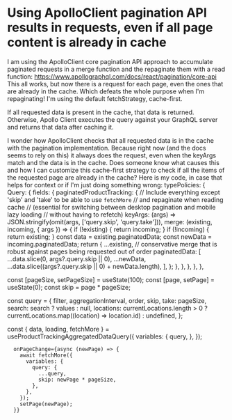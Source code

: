 
# Using ApolloClient pagination API results in requests, even if all page content is already in cache

I am using the ApolloClient core pagination API approach to accumulate paginated requests in a merge function and the repaginate them with a read function: https://www.apollographql.com/docs/react/pagination/core-api
This all works, but now there is a request for each page, even the ones that are already in the cache.
Which defeats the whole purpose when I'm repaginating!
I'm using the default fetchStrategy, cache-first.

If all requested data is present in the cache, that data is returned. Otherwise, Apollo Client executes the query against your GraphQL server and returns that data after caching it.

I wonder how ApolloClient checks that all requested data is in the cache with the pagination implementation.
Because right now (and the docs seems to rely on this) it always does the request, even when the keyArgs match and the data is in the cache.
Does someone know what causes this and how I can customize this cache-first strategy to check if all the items of the requested page are already in the cache?
Here is my code, in case that helps for context or if I'm just doing something wrong:
        typePolicies: {
          Query: {
            fields: {
              paginatedProductTracking: {
                // Include everything except 'skip' and 'take' to be able to use `fetchMore`
                //  and repaginate when reading cache
                //  (essential for switching between desktop pagination and mobile lazy loading
                //   without having to refetch)
                keyArgs: (args) => JSON.stringify(omit(args, ['query.skip', 'query.take'])),
                merge: (existing, incoming, { args }) => {
                  if (!existing) {
                    return incoming;
                  }
                  if (!incoming) {
                    return existing;
                  }
                  const data = existing.paginatedData;
                  const newData = incoming.paginatedData;
                  return {
                    ...existing,
                    // conservative merge that is robust against pages being requested out of order
                    paginatedData: [
                      ...data.slice(0, args?.query.skip || 0),
                      ...newData,
                      ...data.slice((args?.query.skip || 0) + newData.length),
                    ],
                  };
                },
              },
            },
          },
        },

  const [pageSize, setPageSize] = useState(100);
  const [page, setPage] = useState(0);
  const skip = page * pageSize;

  const query = {
    filter,
    aggregationInterval,
    order,
    skip,
    take: pageSize,
    search: search ? values : null,
    locations: currentLocations.length > 0 ? currentLocations.map((location) => location.id) : undefined,
  };

  const { data, loading, fetchMore } = useProductTrackingAggregatedDataQuery({
    variables: {
      query,
    },
  });

      onPageChange={async (newPage) => {
        await fetchMore({
          variables: {
            query: {
              ...query,
              skip: newPage * pageSize,
            },
          },
        });
        setPage(newPage);
      }}


        